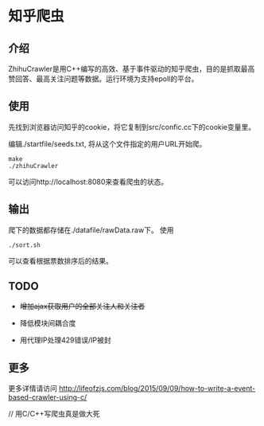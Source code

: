 # 知乎爬虫

## 介绍

ZhihuCrawler是用C++编写的高效、基于事件驱动的知乎爬虫，目的是抓取最高赞回答、最高关注问题等数据。运行环境为支持epoll的平台。

## 使用

先找到浏览器访问知乎的cookie，将它复制到src/confic.cc下的cookie变量里。

编辑./startfile/seeds.txt, 将从这个文件指定的用户URL开始爬。

    make
    ./zhihuCrawler

可以访问http://localhost:8080来查看爬虫的状态。

## 输出

爬下的数据都存储在./datafile/rawData.raw下。
使用

    ./sort.sh

可以查看根据票数排序后的结果。

## TODO

* ~~增加ajax获取用户的全部关注人和关注者~~

* 降低模块间耦合度

* 用代理IP处理429错误/IP被封

## 更多

更多详情请访问 http://lifeofzjs.com/blog/2015/09/09/how-to-write-a-event-based-crawler-using-c/

// 用C/C++写爬虫真是做大死
